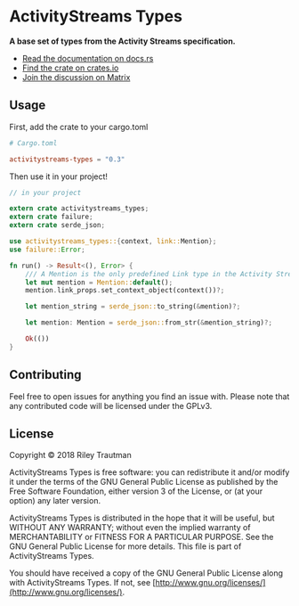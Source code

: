 # ActivityStreams Types
__A base set of types from the Activity Streams specification.__

- [Read the documentation on docs.rs](https://docs.rs/activitystreams-types)
- [Find the crate on crates.io](https://crates.io/crates/activitystreams-types)
- [Join the discussion on Matrix](https://matrix.to/#/!fAEcHyTUdAaKCzIKCt:asonix.dog?via=asonix.dog)

## Usage
First, add the crate to your cargo.toml
```toml
# Cargo.toml

activitystreams-types = "0.3"
```

Then use it in your project!
```rust
// in your project

extern crate activitystreams_types;
extern crate failure;
extern crate serde_json;

use activitystreams_types::{context, link::Mention};
use failure::Error;

fn run() -> Result<(), Error> {
    /// A Mention is the only predefined Link type in the Activity Streams spec
    let mut mention = Mention::default();
    mention.link_props.set_context_object(context())?;

    let mention_string = serde_json::to_string(&mention)?;

    let mention: Mention = serde_json::from_str(&mention_string)?;

    Ok(())
}
```

## Contributing
Feel free to open issues for anything you find an issue with. Please note that any contributed code will be licensed under the GPLv3.

## License

Copyright © 2018 Riley Trautman

ActivityStreams Types is free software: you can redistribute it and/or modify it under the terms of the GNU General Public License as published by the Free Software Foundation, either version 3 of the License, or (at your option) any later version.

ActivityStreams Types is distributed in the hope that it will be useful, but WITHOUT ANY WARRANTY; without even the implied warranty of MERCHANTABILITY or FITNESS FOR A PARTICULAR PURPOSE. See the GNU General Public License for more details. This file is part of ActivityStreams Types.

You should have received a copy of the GNU General Public License along with ActivityStreams Types. If not, see [http://www.gnu.org/licenses/](http://www.gnu.org/licenses/).
